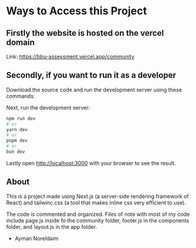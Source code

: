 # Ways to Access this Project

## Firstly the website is hosted on the vercel domain
Link: https://bbu-assessment.vercel.app/community

## Secondly, if you want to run it as a developer

Download the source code and run the development server using these commands:

Next, run the development server:

```bash
npm run dev
# or
yarn dev
# or
pnpm dev
# or
bun dev
```
Lastly open [http://localhost:3000](http://localhost:3000) with your browser to see the result.

## About
This is a project made using Next.js (a server-side rendering framework of React) and tailwinc.css (a tool that makes inline css very efficient to use).

The code is commented and organized. Files of note with most of my code include page.js inside fo the community folder, footer.js in the components folder, and layout.js in the app folder.

- Ayman Noreldaim